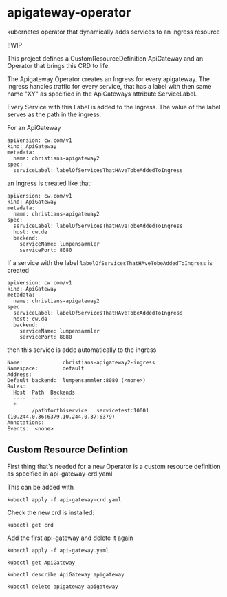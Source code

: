 # apigateway-operator
kubernetes operator that dynamically adds services to an ingress resource

!!WIP

This project defines a CustomResourceDefinition ApiGateway and an Operator that brings this CRD to life.

The Apigateway Operator creates an Ingress for every apigateway.
The ingress handles traffic for every service, that has a label with then same name "XY" as specified
in the ApiGateways attribute ServiceLabel.


Every Service with this Label is added to the Ingress. The value of the label serves as the path in the ingress.

For an ApiGateway
```
apiVersion: cw.com/v1
kind: ApiGateway
metadata:
  name: christians-apigateway2
spec:
  serviceLabel: labelOfServicesThatHAveTobeAddedToIngress
```

an Ingress is created like that:

```
apiVersion: cw.com/v1
kind: ApiGateway
metadata:
  name: christians-apigateway2
spec:
  serviceLabel: labelOfServicesThatHAveTobeAddedToIngress
  host: cw.de
  backend:
    serviceName: lumpensammler
    servicePort: 8080
```

If a service with the label ```labelOfServicesThatHAveTobeAddedToIngress``` is created
```
apiVersion: cw.com/v1
kind: ApiGateway
metadata:
  name: christians-apigateway2
spec:
  serviceLabel: labelOfServicesThatHAveTobeAddedToIngress
  host: cw.de
  backend:
    serviceName: lumpensammler
    servicePort: 8080
```


then this service is adde automatically to the ingress

```
Name:             christians-apigateway2-ingress
Namespace:        default
Address:
Default backend:  lumpensammler:8080 (<none>)
Rules:
  Host  Path  Backends
  ----  ----  --------
  *
        /pathforthiservice   servicetest:10001 (10.244.0.36:6379,10.244.0.37:6379)
Annotations:
Events:  <none>
```



## Custom Resource Defintion
First thing that's needed for a new Operator is a custom resource definition as specified in api-gateway-crd.yaml

This can be added with
```
kubectl apply -f api-gateway-crd.yaml
```

Check the new  crd is installed:
```
kubectl get crd
```

Add the first api-gateway and delete it again
```
kubectl apply -f api-gateway.yaml

kubectl get ApiGateway

kubectl describe ApiGateway apigateway

kubectl delete apigateway apigateway
```


